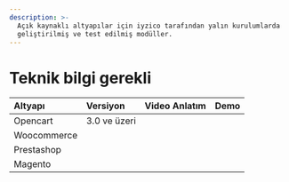 ```yaml
---
description: >-
  Açık kaynaklı altyapılar için iyzico tarafından yalın kurulumlarda
  geliştirilmiş ve test edilmiş modüller.
---
```


# Teknik bilgi gerekli

| Altyapı | Versiyon | Video Anlatım | Demo |
| :--- | :--- | :--- | :--- |
| Opencart | 3.0 ve üzeri |  |  |
| Woocommerce |  |  |  |
| Prestashop |  |  |  |
| Magento |  |  |  |



